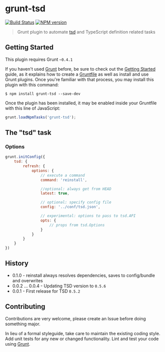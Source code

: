 # grunt-tsd

[![Build Status](https://secure.travis-ci.org/DefinitelyTyped/grunt-tsd.png?branch=master)](http://travis-ci.org/DefinitelyTyped/grunt-tsd) [![NPM version](https://badge.fury.io/js/grunt-tsd.png)](http://badge.fury.io/js/grunt-tsd)

> Grunt plugin to automate [tsd](https://github.com/DefinitelyTyped/tsd/) and TypeScript definition related tasks

## Getting Started

This plugin requires Grunt `~0.4.1`

If you haven't used [Grunt](http://gruntjs.com/) before, be sure to check out the [Getting Started](http://gruntjs.com/getting-started) guide, as it explains how to create a [Gruntfile](http://gruntjs.com/sample-gruntfile) as well as install and use Grunt plugins. Once you're familiar with that process, you may install this plugin with this command:

```shell
$ npm install grunt-tsd --save-dev
```

Once the plugin has been installed, it may be enabled inside your Gruntfile with this line of JavaScript:

```js
grunt.loadNpmTasks('grunt-tsd');
```

## The "tsd" task       

### Options

```js
grunt.initConfig({
	tsd: {
		refresh: {
			options: {
				// execute a command
				command: 'reinstall',

				//optional: always get from HEAD
				latest: true,

				// optional: specify config file
				config: '../conf/tsd.json',

				// experimental: options to pass to tsd.API
				opts: {
					// props from tsd.Options
				}
			}
		}
	}
})
```

## History

* 0.1.0 - reinstall always resolves dependencies, saves to config/bundle and overwrites 
* 0.0.2 ... 0.0.4 - Updating TSD version to `0.5.6`
* 0.0.1 - First release for TSD `0.5.2`

## Contributing

Contributions are very welcome, please create an Issue before doing something major.

In lieu of a formal styleguide, take care to maintain the existing coding style. Add unit tests for any new or changed functionality. Lint and test your code using [Grunt](http://gruntjs.com/).
